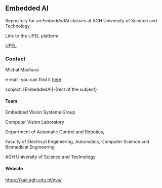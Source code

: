 ## Embedded AI

Repository for an $Embedded AI$ classes at AGH University of Science and Technology.

Link to the UPEL platform:

[UPEL](https://upel.agh.edu.pl/)

### Contact


Michał Machura

e-mail: you can find it [here](https://kair.agh.edu.pl/evs/)

subject: [EmbeddedAI]-{rest of the subject}

#### Team

Embedded Vision Systems Group

Computer Vision Laboratory

Department of Automatic Control and Robotics,

Faculty of Electrical Engineering, Automatics, Computer Science and Biomedical Engineering

AGH University of Science and Technology


#### Website

https://kair.agh.edu.pl/evs/
